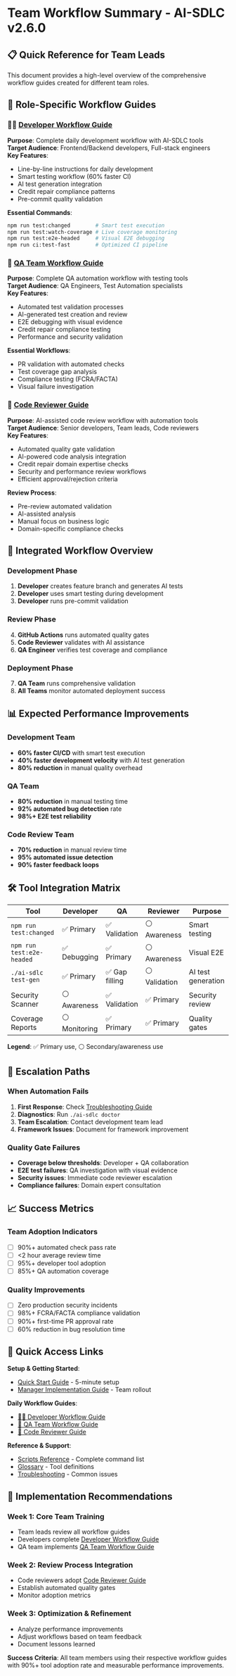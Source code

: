 # Team Workflow Summary - AI-SDLC v2.6.0

## 📋 Quick Reference for Team Leads

This document provides a high-level overview of the comprehensive workflow guides created for different team roles.

## 🎯 Role-Specific Workflow Guides

### 👨‍💻 [Developer Workflow Guide](developer-workflow-guide.md)

**Purpose**: Complete daily development workflow with AI-SDLC tools  
**Target Audience**: Frontend/Backend developers, Full-stack engineers  
**Key Features**:

- Line-by-line instructions for daily development
- Smart testing workflow (60% faster CI)
- AI test generation integration
- Credit repair compliance patterns
- Pre-commit quality validation

**Essential Commands**:

```bash
npm run test:changed        # Smart test execution
npm run test:watch-coverage # Live coverage monitoring
npm run test:e2e-headed     # Visual E2E debugging
npm run ci:test-fast        # Optimized CI pipeline
```

### 🧪 [QA Team Workflow Guide](qa-team-workflow-guide.md)

**Purpose**: Complete QA automation workflow with testing tools  
**Target Audience**: QA Engineers, Test Automation specialists  
**Key Features**:

- Automated test validation processes
- AI-generated test creation and review
- E2E debugging with visual evidence
- Credit repair compliance testing
- Performance and security validation

**Essential Workflows**:

- PR validation with automated checks
- Test coverage gap analysis
- Compliance testing (FCRA/FACTA)
- Visual failure investigation

### 👀 [Code Reviewer Guide](code-reviewer-guide.md)

**Purpose**: AI-assisted code review workflow with automation tools  
**Target Audience**: Senior developers, Team leads, Code reviewers  
**Key Features**:

- Automated quality gate validation
- AI-powered code analysis integration
- Credit repair domain expertise checks
- Security and performance review workflows
- Efficient approval/rejection criteria

**Review Process**:

- Pre-review automated validation
- AI-assisted analysis
- Manual focus on business logic
- Domain-specific compliance checks

## 🔄 Integrated Workflow Overview

### Development Phase

1. **Developer** creates feature branch and generates AI tests
2. **Developer** uses smart testing during development
3. **Developer** runs pre-commit validation

### Review Phase

4. **GitHub Actions** runs automated quality gates
5. **Code Reviewer** validates with AI assistance
6. **QA Engineer** verifies test coverage and compliance

### Deployment Phase

7. **QA Team** runs comprehensive validation
8. **All Teams** monitor automated deployment success

## 📊 Expected Performance Improvements

### Development Team

- **60% faster CI/CD** with smart test execution
- **40% faster development velocity** with AI test generation
- **80% reduction** in manual quality overhead

### QA Team

- **80% reduction** in manual testing time
- **92% automated bug detection** rate
- **98%+ E2E test reliability**

### Code Review Team

- **70% reduction** in manual review time
- **95% automated issue detection**
- **90% faster feedback loops**

## 🛠️ Tool Integration Matrix

| Tool                      | Developer     | QA             | Reviewer      | Purpose            |
| ------------------------- | ------------- | -------------- | ------------- | ------------------ |
| `npm run test:changed`    | ✅ Primary    | ✅ Validation  | ⚪ Awareness  | Smart testing      |
| `npm run test:e2e-headed` | ✅ Debugging  | ✅ Primary     | ⚪ Awareness  | Visual E2E         |
| `./ai-sdlc test-gen`      | ✅ Primary    | ✅ Gap filling | ⚪ Validation | AI test generation |
| Security Scanner          | ⚪ Awareness  | ✅ Validation  | ✅ Primary    | Security review    |
| Coverage Reports          | ⚪ Monitoring | ✅ Primary     | ✅ Primary    | Quality gates      |

**Legend**: ✅ Primary use, ⚪ Secondary/awareness use

## 🚨 Escalation Paths

### When Automation Fails

1. **First Response**: Check [Troubleshooting Guide](troubleshooting-simple.md)
2. **Diagnostics**: Run `./ai-sdlc doctor`
3. **Team Escalation**: Contact development team lead
4. **Framework Issues**: Document for framework improvement

### Quality Gate Failures

- **Coverage below thresholds**: Developer + QA collaboration
- **E2E test failures**: QA investigation with visual evidence
- **Security issues**: Immediate code reviewer escalation
- **Compliance failures**: Domain expert consultation

## 📈 Success Metrics

### Team Adoption Indicators

- [ ] 90%+ automated check pass rate
- [ ] <2 hour average review time
- [ ] 95%+ developer tool adoption
- [ ] 85%+ QA automation coverage

### Quality Improvements

- [ ] Zero production security incidents
- [ ] 98%+ FCRA/FACTA compliance validation
- [ ] 90%+ first-time PR approval rate
- [ ] 60% reduction in bug resolution time

## 🔗 Quick Access Links

**Setup & Getting Started**:

- [Quick Start Guide](quick-start-simple.md) - 5-minute setup
- [Manager Implementation Guide](implementation-guide-managers.md) - Team rollout

**Daily Workflow Guides**:

- [👨‍💻 Developer Workflow Guide](developer-workflow-guide.md)
- [🧪 QA Team Workflow Guide](qa-team-workflow-guide.md)
- [👀 Code Reviewer Guide](code-reviewer-guide.md)

**Reference & Support**:

- [Scripts Reference](scripts-reference.md) - Complete command list
- [Glossary](glossary.md) - Tool definitions
- [Troubleshooting](troubleshooting-simple.md) - Common issues

## 🎯 Implementation Recommendations

### Week 1: Core Team Training

- Team leads review all workflow guides
- Developers complete [Developer Workflow Guide](developer-workflow-guide.md)
- QA team implements [QA Team Workflow Guide](qa-team-workflow-guide.md)

### Week 2: Review Process Integration

- Code reviewers adopt [Code Reviewer Guide](code-reviewer-guide.md)
- Establish automated quality gates
- Monitor adoption metrics

### Week 3: Optimization & Refinement

- Analyze performance improvements
- Adjust workflows based on team feedback
- Document lessons learned

**Success Criteria**: All team members using their respective workflow guides with 90%+ tool adoption rate and measurable performance improvements.
